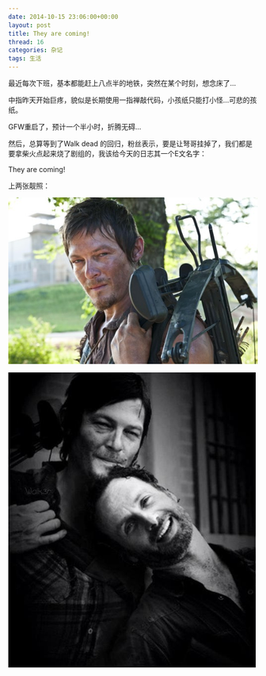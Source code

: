 ```yaml
---
date: 2014-10-15 23:06:00+00:00
layout: post
title: They are coming!
thread: 16
categories: 杂记
tags: 生活
---
```



最近每次下班，基本都能赶上八点半的地铁，突然在某个时刻，想念床了...

中指昨天开始巨疼，貌似是长期使用一指禅敲代码，小孩纸只能打小怪...可悲的孩纸。

GFW重启了，预计一个半小时，折腾无碍...

然后，总算等到了Walk dead 的回归，粉丝表示，要是让弩哥挂掉了，我们都是要拿柴火点起来烧了剧组的，我该给今天的日志其一个E文名字：
   
They are coming!

上两张靓照：

![they-are-coming](../assets/img/2014101501.JPG)

![they-are-coming](../assets/img/2014101502.JPG)
